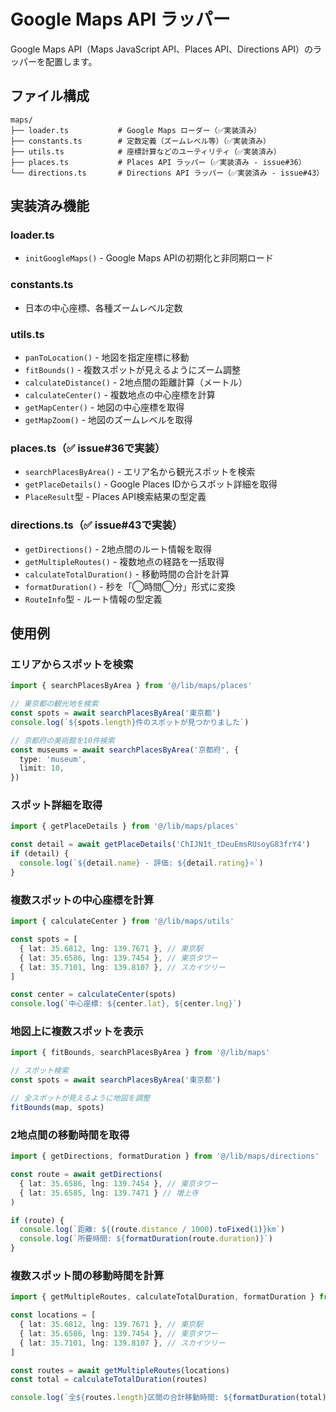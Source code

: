 # Google Maps API ラッパー

Google Maps API（Maps JavaScript API、Places API、Directions API）のラッパーを配置します。

## ファイル構成

```
maps/
├── loader.ts           # Google Maps ローダー（✅実装済み）
├── constants.ts        # 定数定義（ズームレベル等）（✅実装済み）
├── utils.ts            # 座標計算などのユーティリティ（✅実装済み）
├── places.ts           # Places API ラッパー（✅実装済み - issue#36）
└── directions.ts       # Directions API ラッパー（✅実装済み - issue#43）
```

## 実装済み機能

### loader.ts

- `initGoogleMaps()` - Google Maps APIの初期化と非同期ロード

### constants.ts

- 日本の中心座標、各種ズームレベル定数

### utils.ts

- `panToLocation()` - 地図を指定座標に移動
- `fitBounds()` - 複数スポットが見えるようにズーム調整
- `calculateDistance()` - 2地点間の距離計算（メートル）
- `calculateCenter()` - 複数地点の中心座標を計算
- `getMapCenter()` - 地図の中心座標を取得
- `getMapZoom()` - 地図のズームレベルを取得

### places.ts（✅ issue#36で実装）

- `searchPlacesByArea()` - エリア名から観光スポットを検索
- `getPlaceDetails()` - Google Places IDからスポット詳細を取得
- `PlaceResult`型 - Places API検索結果の型定義

### directions.ts（✅ issue#43で実装）

- `getDirections()` - 2地点間のルート情報を取得
- `getMultipleRoutes()` - 複数地点の経路を一括取得
- `calculateTotalDuration()` - 移動時間の合計を計算
- `formatDuration()` - 秒を「◯時間◯分」形式に変換
- `RouteInfo`型 - ルート情報の型定義

## 使用例

### エリアからスポットを検索

```typescript
import { searchPlacesByArea } from '@/lib/maps/places'

// 東京都の観光地を検索
const spots = await searchPlacesByArea('東京都')
console.log(`${spots.length}件のスポットが見つかりました`)

// 京都府の美術館を10件検索
const museums = await searchPlacesByArea('京都府', {
  type: 'museum',
  limit: 10,
})
```

### スポット詳細を取得

```typescript
import { getPlaceDetails } from '@/lib/maps/places'

const detail = await getPlaceDetails('ChIJN1t_tDeuEmsRUsoyG83frY4')
if (detail) {
  console.log(`${detail.name} - 評価: ${detail.rating}⭐`)
}
```

### 複数スポットの中心座標を計算

```typescript
import { calculateCenter } from '@/lib/maps/utils'

const spots = [
  { lat: 35.6812, lng: 139.7671 }, // 東京駅
  { lat: 35.6586, lng: 139.7454 }, // 東京タワー
  { lat: 35.7101, lng: 139.8107 }, // スカイツリー
]

const center = calculateCenter(spots)
console.log(`中心座標: ${center.lat}, ${center.lng}`)
```

### 地図上に複数スポットを表示

```typescript
import { fitBounds, searchPlacesByArea } from '@/lib/maps'

// スポット検索
const spots = await searchPlacesByArea('東京都')

// 全スポットが見えるように地図を調整
fitBounds(map, spots)
```

### 2地点間の移動時間を取得

```typescript
import { getDirections, formatDuration } from '@/lib/maps/directions'

const route = await getDirections(
  { lat: 35.6586, lng: 139.7454 }, // 東京タワー
  { lat: 35.6585, lng: 139.7471 } // 増上寺
)

if (route) {
  console.log(`距離: ${(route.distance / 1000).toFixed(1)}km`)
  console.log(`所要時間: ${formatDuration(route.duration)}`)
}
```

### 複数スポット間の移動時間を計算

```typescript
import { getMultipleRoutes, calculateTotalDuration, formatDuration } from '@/lib/maps/directions'

const locations = [
  { lat: 35.6812, lng: 139.7671 }, // 東京駅
  { lat: 35.6586, lng: 139.7454 }, // 東京タワー
  { lat: 35.7101, lng: 139.8107 }, // スカイツリー
]

const routes = await getMultipleRoutes(locations)
const total = calculateTotalDuration(routes)

console.log(`全${routes.length}区間の合計移動時間: ${formatDuration(total)}`)
```
